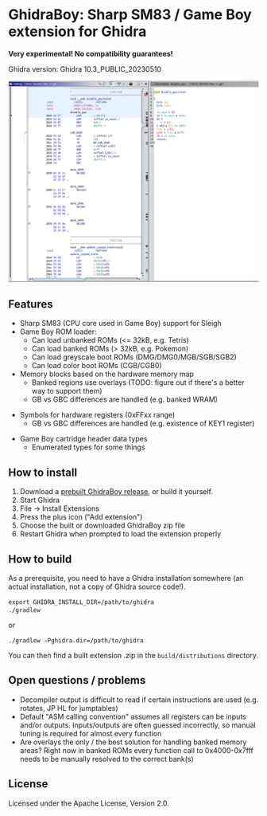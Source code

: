 # GhidraBoy: Sharp SM83 / Game Boy extension for Ghidra

**Very experimental! No compatibility guarantees!**

Ghidra version: Ghidra 10.3_PUBLIC_20230510

![Tetris disassembly](screenshot.png)

## Features

* Sharp SM83 (CPU core used in Game Boy) support for Sleigh
* Game Boy ROM loader:
  - Can load unbanked ROMs (&lt;= 32kB, e.g. Tetris)
  - Can load banked ROMs (&gt; 32kB, e.g. Pokemon)
  - Can load greyscale boot ROMs (DMG/DMG0/MGB/SGB/SGB2)
  - Can load color boot ROMs (CGB/CGB0)
* Memory blocks based on the hardware memory map
  - Banked regions use overlays (TODO: figure out if there's a better way to
    support them)
  - GB vs GBC differences are handled (e.g. banked WRAM)
- Symbols for hardware registers (0xFFxx range)
  - GB vs GBC differences are handled (e.g. existence of KEY1 register)
* Game Boy cartridge header data types
  - Enumerated types for some things

## How to install

1. Download a [prebuilt GhidraBoy release](https://github.com/Gekkio/GhidraBoy/releases), or build it yourself.
2. Start Ghidra
3. File -> Install Extensions
4. Press the plus icon ("Add extension")
5. Choose the built or downloaded GhidraBoy zip file
6. Restart Ghidra when prompted to load the extension properly

## How to build

As a prerequisite, you need to have a Ghidra installation somewhere (an actual
installation, not a copy of Ghidra source code!).

```
export GHIDRA_INSTALL_DIR=/path/to/ghidra
./gradlew
```

or

```
./gradlew -Pghidra.dir=/path/to/ghidra
```

You can then find a built extension .zip in the `build/distributions` directory.

## Open questions / problems

- Decompiler output is difficult to read if certain instructions are used (e.g.
  rotates, JP HL for jumptables)
- Default "ASM calling convention" assumes all registers can be inputs and/or
  outputs. Inputs/outputs are often guessed incorrectly, so manual tuning is
  required for almost every function
- Are overlays the only / the best solution for handling banked memory areas?
  Right now in banked ROMs every function call to 0x4000-0x7fff needs to be
  manually resolved to the correct bank(s)

## License

Licensed under the Apache License, Version 2.0.
